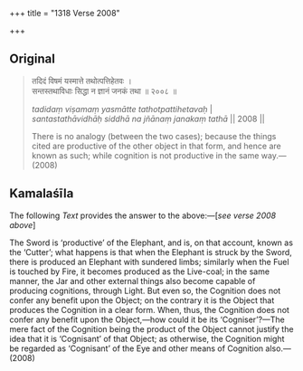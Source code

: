 +++
title = "1318 Verse 2008"

+++
## Original 
>
> तदिदं विषमं यस्मात्ते तथोत्पत्तिहेतवः ।  
> सन्तस्तथाविधाः सिद्धा न ज्ञानं जनकं तथा ॥ २००८ ॥ 
>
> *tadidaṃ viṣamaṃ yasmātte tathotpattihetavaḥ* \|  
> *santastathāvidhāḥ siddhā na jñānaṃ janakaṃ tathā* \|\| 2008 \|\| 
>
> There is no analogy (between the two cases); because the things cited are productive of the other object in that form, and hence are known as such; while cognition is not productive in the same way.—(2008)



## Kamalaśīla

The following *Text* provides the answer to the above:—[*see verse 2008 above*]

The Sword is ‘productive’ of the Elephant, and is, on that account, known as the ‘Cutter’; what happens is that when the Elephant is struck by the Sword, there is produced an Elephant with sundered limbs; similarly when the Fuel is touched by Fire, it becomes produced as the Live-coal; in the same manner, the Jar and other external things also become capable of producing cognitions, through Light. But even so, the Cognition does not confer any benefit upon the Object; on the contrary it is the Object that produces the Cognition in a clear form. When, thus, the Cognition does not confer any benefit upon the Object,—how could it be its ‘Cogniser’?—The mere fact of the Cognition being the product of the Object cannot justify the idea that it is ‘Cognisant’ of that Object; as otherwise, the Cognition might be regarded as ‘Cognisant’ of the Eye and other means of Cognition also.—(2008)


